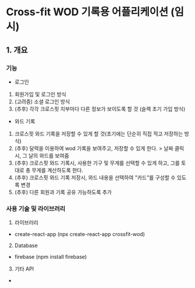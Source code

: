 # Cross-fit WOD 기록용 어플리케이션 (임시)

## 1. 개요

### 기능
- 로그인
1. 회원가입 및 로그인 방식
2. (고려중) 소셜 로그인 방식
3. (추후) 각각 크로스핏 지부마다 다른 정보가 보이도록 할 것 (슬랙 초기 가입 방식)

- 와드 기록
1. 크로스핏 와드 기록을 저장할 수 있게 할 것(초기에는 단순히 직접 적고 저장하는 방식)
2. (추후) 달력을 이용하여 wod 기록을 보여주고, 저장할 수 있게 한다. > 날짜 클릭시, 그 날의 와드를 보여줌
3. (추후) 크로스핏 와드 기록시, 사용한 기구 및 무게를 선택할 수 있게 하고, 그를 토대로 총 무게를 계산하도록 한다.
4. (추후) 크로스핏 와드 기록 저장시, 와드 내용을 선택하여 "카드"를 구성할 수 있도록 변경
5. (추후) 다른 회원과 기록 공유 가능하도록 추가

### 사용 기술 및 라이브러리
1. 라이브러리
 - create-react-app (npx create-react-app crossfit-wod)
2. Database
 - firebase (npm install firebase)
3. 기타 API
 - 

 ###
